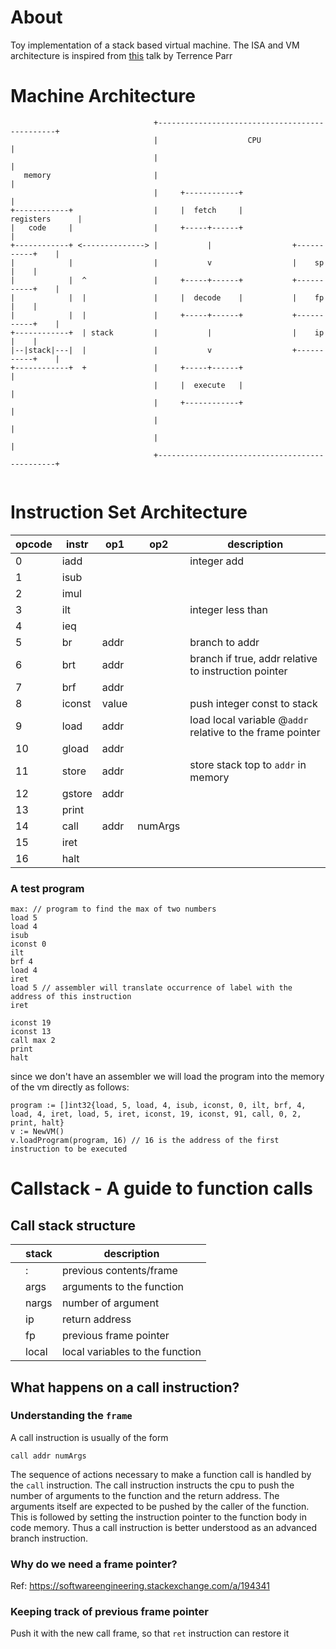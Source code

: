 # About
Toy implementation of a stack based virtual machine.
The ISA and VM architecture is inspired from [this](https://youtu.be/OjaAToVkoTw) talk by Terrence Parr
# Machine Architecture
```
                                +-----------------------------------------------+
                                |                    CPU                        |
                                |                                               |
   memory                       |                                               |
                                |     +------------+                            |
+------------+                  |     |  fetch     |             registers      |
|   code     |                  |     +-----+------+                            |
+------------+ <--------------> |           |                  +-----------+    |
|            |                  |           v                  |    sp     |    |
|            |  ^               |     +-----+------+           +-----------+    |
|            |  |               |     |  decode    |           |    fp     |    |
|            |  |               |     +-----+------+           +-----------+    |
+------------+  | stack         |           |                  |    ip     |    |
|--|stack|---|  |               |           v                  +-----------+    |
+------------+  +               |     +-----+------+                            |
                                |     |  execute   |                            |
                                |     +------------+                            |
                                |                                               |
                                |                                               |
                                +-----------------------------------------------+


```

# Instruction Set Architecture

opcode | instr  |  op1 |  op2 | description  |
---|---|---|---|---|
|0 |iadd   |   |   |   integer add|
| 1|isub  |   |   |   |
| 2|imul   |   |   |   |
| 3|ilt   |   |   | integer less than  |
| 4|ieq  |   |   |   |
| 5|br   | addr  |   | branch to addr  |
| 6|brt   | addr  |   | branch if true, addr relative to instruction pointer  |
| 7|brf   | addr  |   |   |
| 8|iconst   |value   |   |push integer const to stack   |
| 9|load   | addr  |   |  load local variable @`addr` relative to the frame pointer |
| 10|gload   |addr   |   |   |
| 11|store   |addr   |   | store stack top to `addr` in memory  |
| 12|gstore   | addr  |   |   |
| 13|print   |   |   |   |
| 14| call  | addr  | numArgs  |   |
| 15|iret   |   |   |   |
| 16|halt   |   |   |   |


### A test program

```
max: // program to find the max of two numbers
load 5
load 4
isub
iconst 0
ilt
brf 4
load 4 
iret
load 5 // assembler will translate occurrence of label with the address of this instruction
iret

iconst 19
iconst 13
call max 2
print
halt
```

since we don't have an assembler we will load the program into the memory of the vm directly as follows:

```
program := []int32{load, 5, load, 4, isub, iconst, 0, ilt, brf, 4, load, 4, iret, load, 5, iret, iconst, 19, iconst, 91, call, 0, 2, print, halt}
v := NewVM()
v.loadProgram(program, 16) // 16 is the address of the first instruction to be executed
```

# Callstack - A guide to function calls

## Call stack structure
|   |  stack |description   |
|---|------|---|
|   |   :   | previous contents/frame  |
|   |  args  |  arguments to the function |
|   |  nargs  | number of argument  |
|   |  ip    |  return address |
|   |  fp  |  previous frame pointer |
|   |  local|  local variables to the function |

## What happens on a call instruction?

### Understanding the `frame`

A call instruction is usually of the form

`call addr numArgs`

The sequence of actions necessary to make a function call is handled by the `call` instruction. The call instruction instructs the cpu to push the number of arguments to the function and the return address. The arguments itself are expected to be pushed by the caller of the function. This is followed by setting the instruction pointer to the function body in code memory. Thus a call instruction is better understood as an advanced branch instruction.

### Why do we need a frame pointer?
Ref: https://softwareengineering.stackexchange.com/a/194341

### Keeping track of previous frame pointer
Push it with the new call frame, so that `ret` instruction can restore it

